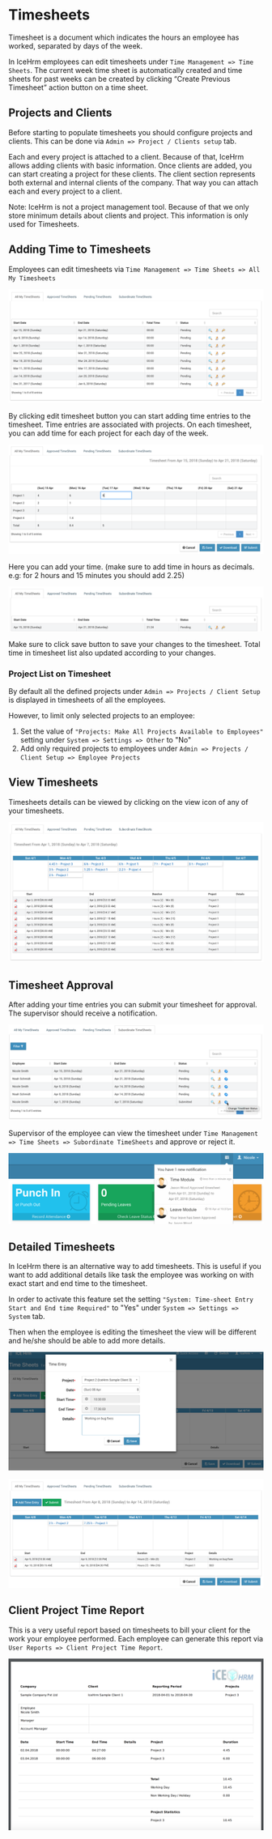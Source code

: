 # Timesheets

Timesheet is a document which indicates the hours an employee has worked, separated by days of the week.

In IceHrm employees can edit timesheets under `Time Management => Time Sheets`. The current week time sheet is automatically created and time sheets for past weeks can be created by clicking “Create Previous Timesheet” action button on a time sheet.

## Projects and Clients

Before starting to populate timesheets you should configure projects and clients. This can be done via `Admin => Project / Clients setup` tab.

Each and every project is attached to a client. Because of that, IceHrm allows adding clients with basic information. Once clients are added, you can start creating a project for these clients. The client section represents both external and internal clients of the company. That way you can attach each and every project to a client.

Note: IceHrm is not a project management tool. Because of that we only store minimum details about clients and project. This information is only used for Timesheets.

## Adding Time to Timesheets

Employees can edit timesheets via `Time Management => Time Sheets => All My Timesheets`

![](../.gitbook/assets/all-time-sheets.png)

By clicking edit timesheet button you can start adding time entries to the timesheet. Time entries are associated with projects. On each timesheet, you can add time for each project for each day of the week.

![](../.gitbook/assets/edit-timesheeet.png)

Here you can add your time. \(make sure to add time in hours as decimals. e.g: for 2 hours and 15 minutes you should add 2.25\)

![](../.gitbook/assets/timesheet-updated.png)

Make sure to click save button to save your changes to the timesheet. Total time in timesheet list also updated according to your changes.

### Project List on Timesheet

By default all the defined projects under  `Admin => Projects / Client Setup` is displayed in timesheets of all the employees.

However, to limit only selected projects to an employee:

1. Set the value of `"Projects: Make All Projects Available to Employees"` setting under `System => Settings => Other` to "No"
2. Add only required projects to employees under `Admin => Projects / Client Setup => Employee Projects`

## View Timesheets

Timesheets details can be viewed by clicking on the view icon of any of your timesheets.

![](../.gitbook/assets/view-timesheets.png)

## Timesheet Approval

After adding your time entries you can submit your timesheet for approval. The supervisor should receive a notification.

![](../.gitbook/assets/supervisor-timesheet-approve.png)

Supervisor of the employee can view the timesheet under `Time Management => Time Sheets => Subordinate TimeSheets` and approve or reject it.

![](../.gitbook/assets/timesheet-approve-notification.png)

## Detailed Timesheets

In IceHrm there is an alternative way to add timesheets. This is useful if you want to add additional details like task the employee was working on with exact start and end time to the timesheet.

In order to activate this feature set the setting `"System: Time-sheet Entry Start and End time Required"` to "Yes" under `System => Settings => System` tab.

Then when the employee is editing the timesheet the view will be different and he/she should be able to add more details.

![](../.gitbook/assets/time-sheet-entry.png)

![](../.gitbook/assets/timesheet-details.png)

## Client Project Time Report

This is a very useful report based on timesheets to bill your client for the work your employee performed. Each employee can generate this report via  `User Reports => Client Project Time Report`.

![](../.gitbook/assets/client-project-time.png)

